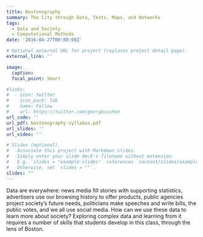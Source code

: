 ```yaml
---
title: Bostonography
summary: The City through Data, Texts, Maps, and Networks
tags:
  - Data and Society
  - Computational Methods
date: '2016-04-27T00:00:00Z'

# Optional external URL for project (replaces project detail page).
external_link: ''

image:
  caption: 
  focal_point: Smart

#links:
#  - icon: twitter
#    icon_pack: fab
#    name: Follow
#    url: https://twitter.com/georgecushen
url_code: ''
url_pdf: bostonography-syllabus.pdf
url_slides: ''
url_video: ''

# Slides (optional).
#   Associate this project with Markdown slides.
#   Simply enter your slide deck's filename without extension.
#   E.g. `slides = "example-slides"` references `content/slides/example-slides.md`.
#   Otherwise, set `slides = ""`.
slides: ""
---
```


Data are everywhere: news media fill stories with supporting statistics, advertisers use our browsing history to offer products, public agencies project society’s future needs, politicians make speeches and write bills, the public votes, and we all use social media. How can we use these data to learn more about society? Exploring complex data and learning from it requires a number of skills that students develop in this class, through the lens of Boston.
